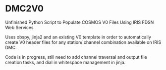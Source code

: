 # DMC2V0
Unfinished Python Script to Populate COSMOS V0 Files Using IRIS FDSN Web Services

Uses obspy, jinja2 and an existing V0 template in order to automatically create V0 header files for any station/ channel combination available on IRIS DMC. 

Code is in progress, still need to add channel traversal and output file creation tasks, and dial in whitespace management in jinja.
